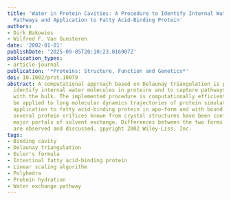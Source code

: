 ```yaml
---
title: 'Water in Protein Cavities: A Procedure to Identify Internal Water and Exchange
  Pathways and Application to Fatty Acid-Binding Protein'
authors:
- Dirk Bakowies
- Wilfred F. Van Gunsteren
date: '2002-01-01'
publishDate: '2025-09-05T20:10:23.016907Z'
publication_types:
- article-journal
publication: '*Proteins: Structure, Function and Genetics*'
doi: 10.1002/prot.10079
abstract: A computational approach based on Delaunay triangulation is presented to
  identify internal water molecules in proteins and to capture pathways of exchange
  with the bulk. The implemented procedure is computationally efficient and can easily
  be applied to long molecular dynamics trajectories of protein simulations. In an
  application to fatty acid-binding protein in apo-form and with bound palmitate,
  several protein orifices known from crystal structures have been confirmed to be
  major portals of solvent exchange. Differences between the two forms of the protein
  are observed and discussed. o̧pyright 2002 Wiley-Liss, Inc.
tags:
- Binding cavity
- Delaunay triangulation
- Euler's formula
- Intestinal fatty acid-binding protein
- Linear scaling algorithm
- Polyhedra
- Protein hydration
- Water exchange pathway
---
```


